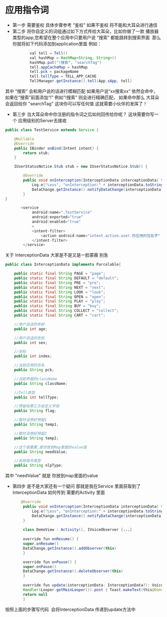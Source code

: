 
# 应用指令词

- 第一步 需要鉴权 具体步骤参考 “鉴权” 如果不鉴权 将不能和大耳朵进行通信
- 第二步 将你自定义的词组通过如下方式传给大耳朵，比如你做了一款 播放器类型的app,您希望在整个应用中只要用户说 “搜索” 都能跳转到搜索界面
  那么你就将如下代码添加到application里面 例如：
 ```java
            val tell = Tell()
            val hashMap = HashMap<String, String>()
            hashMap.put("!搜索", "searchTag")
            tell.appCacheMap = hashMap
            tell.pck = packageName
            tell.tellType = TELL_APP_CACHE
            TellManager.getInstance().tell(App.sApp, tell)
 ```
 其中 “搜索” 会和用户说的话进行模糊匹配 如果用户说“xx搜索xx” 依然会命中，如果在“搜索”前面添加“!” 例如"!搜索" 则会进行精确匹配，
 如果命中那么 大耳朵会返回给你 "searchTag" 这块你可以写任何值 这就需要小伙伴的发挥了！<br>
 
- 第三步 当大耳朵命中你注册的指令词之后如何回传给你呢？ 这块需要你写一个 应用级别的Server去接收
```java
public class TestService extends Service {

    @Nullable
    @Override
    public IBinder onBind(Intent intent) {
        return stub;
    }

    IUserStatusNotice.Stub stub = new IUserStatusNotice.Stub() {

        @Override
        public void onInterception(InterceptionData interceptionData) throws RemoteException {
            Log.e("Less", "onInterception:" + interceptionData.toString());
            DataChange.getInstance().notifyDataChange(interceptionData);
        }
}

       <service
            android:name=".TestService"
            android:exported="true"
            android:enabled="true"
            >
            <intent-filter>
                <action android:name="intent.action.user.你应用的包名字" />
            </intent-filter>
        </service>
```
关于 InterceptionData 大家是不是又是一脸蒙蔽 别急
```java
public class InterceptionData implements Parcelable{

    public static final String PAGE = "page";
    public static final String DEFAULT = "default";
    public static final String PRE = "pre";
    public static final String NEXT = "next";
    public static final String LOOK = "look";
    public static final String OPEN = "open";
    public static final String PLAY = "play";
    public static final String BUY = "buy";
    public static final String COLLECT = "collect";
    public static final String CART = "cart";

    //用户说话的年龄
    public int age;

    //用户说话的性别
    public int sex;

    //坐标
    public int index;

    //当前应用的包名
    public String pck;

    //当前界面的className
    public String className;

    //Tell类型
    public int tellType;

    //预留给第三方自定义字段
    public String flag;

    //暂时没想好预留1
    public String temp1;

    //暂时没想好预留2
    public String temp2;

    //这个很重要,是你放到Map里面的value值
    public String needValue;

    //系统指令类型
    public String nlpType;
```

其中 "needValue" 就是 你放到map里面的value <br>

- 第四步 是不是大家还有一个疑问 那就是我在Service 里面获取到了InterceptionData 如何传到 需要的Activity 里面
```java
       @Override
        public void onInterception(InterceptionData interceptionData) throws RemoteException {
            Log.e("Less", "onInterception:" + interceptionData.toString());
            DataChange.getInstance().notifyDataChange(interceptionData);
        }
        
        class DemoView : Activity(), IVoiceObserver {...}
        
        override fun onResume() {
        super.onResume()
        DataChange.getInstance().addObserver(this)
        }

        override fun onPause() {
        super.onPause()
        DataChange.getInstance().deleteObserver(this)
        }
        
        override fun update(interceptionData: InterceptionData?): VoiceFeedback? {
        Handler(Looper.getMainLooper()).post { Toast.makeText(this@DemoView, "接到了:" + interceptionData.toString(),                   Toast.LENGTH_SHORT).show() }
        return null
        }
```

按照上面的步骤写代码  会将InterceptionData 传递到update方法中<br>


